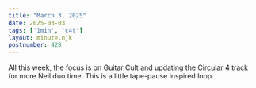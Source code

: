 ```yaml
---
title: "March 3, 2025"
date: 2025-03-03
tags: ['1min', 'c4t']
layout: minute.njk
postnumber: 428
---
```

All this week, the focus is on Guitar Cult and updating the Circular 4 track for more Neil duo time. This is a little tape-pause inspired loop. 